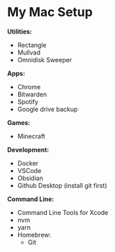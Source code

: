 # My Mac Setup

**Utilities:**
- Rectangle
- Mullvad
- Omnidisk Sweeper

**Apps:**
- Chrome
- Bitwarden
- Spotify
- Google drive backup

**Games:**
- Minecraft

**Development:**
- Docker
- VSCode
- Obsidian
- Github Desktop (install git first)

**Command Line:**
- Command Line Tools for Xcode
- nvm
- yarn
- Homebrew:
  - Git
